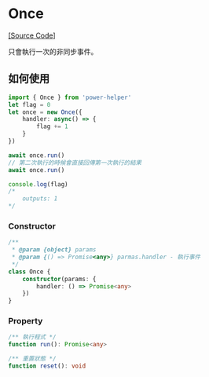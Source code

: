 # Once

[[Source Code]](https://github.com/KHC-ZhiHao/PowerHelper/blob/master/lib/modules/once.ts)

只會執行一次的非同步事件。

## 如何使用

```ts
import { Once } from 'power-helper'
let flag = 0
let once = new Once({
    handler: async() => {
        flag += 1
    }
})

await once.run()
// 第二次執行的時候會直接回傳第一次執行的結果
await once.run()

console.log(flag)
/*
    outputs: 1
*/
```

### Constructor

```ts
/**
 * @param {object} params
 * @param {() => Promise<any>} parmas.handler - 執行事件
 */
class Once {
    constructor(params: {
        handler: () => Promise<any>
    })
}
```

### Property

```ts
/** 執行程式 */
function run(): Promise<any>

/** 重置狀態 */
function reset(): void
```
